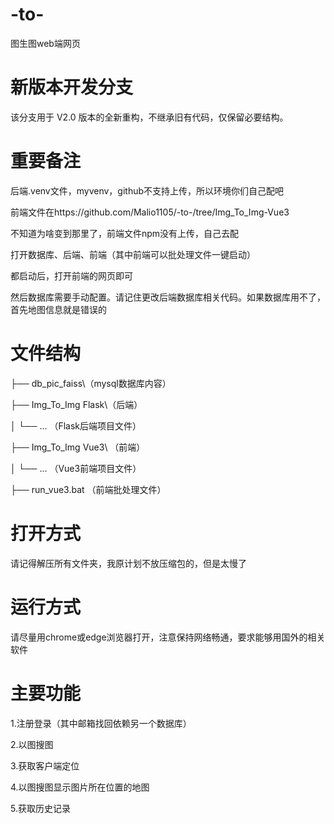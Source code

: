 # -to-
图生图web端网页

# 新版本开发分支

该分支用于 V2.0 版本的全新重构，不继承旧有代码，仅保留必要结构。

# 重要备注

后端.venv文件，myvenv，github不支持上传，所以环境你们自己配吧

前端文件在https://github.com/Malio1105/-to-/tree/Img_To_Img-Vue3

不知道为啥变到那里了，前端文件npm没有上传，自己去配

打开数据库、后端、前端（其中前端可以批处理文件一键启动）


都启动后，打开前端的网页即可


然后数据库需要手动配置。请记住更改后端数据库相关代码。如果数据库用不了，首先地图信息就是错误的

# 文件结构
├── db_pic_faiss\（mysql数据库内容）

├── Img_To_Img Flask\（后端）

│   └── ... （Flask后端项目文件）

├── Img_To_Img Vue3\ （前端）

│   └── ... （Vue3前端项目文件）

├── run_vue3.bat （前端批处理文件）

# 打开方式

请记得解压所有文件夹，我原计划不放压缩包的，但是太慢了


# 运行方式

请尽量用chrome或edge浏览器打开，注意保持网络畅通，要求能够用国外的相关软件

# 主要功能

1.注册登录（其中邮箱找回依赖另一个数据库）

2.以图搜图

3.获取客户端定位

4.以图搜图显示图片所在位置的地图

5.获取历史记录
